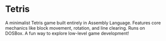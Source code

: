 # Tetris
A minimalist Tetris game built entirely in Assembly Language. Features core mechanics like block movement, rotation, and line clearing. Runs on DOSBox. A fun way to explore low-level game development!

